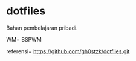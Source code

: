 # dotfiles

Bahan pembelajaran pribadi.

WM= BSPWM

referensi= https://github.com/gh0stzk/dotfiles.git 

